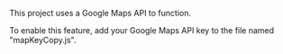 This project uses a Google Maps API to function.

To enable this feature, add your Google Maps API key to the file named "mapKeyCopy.js".